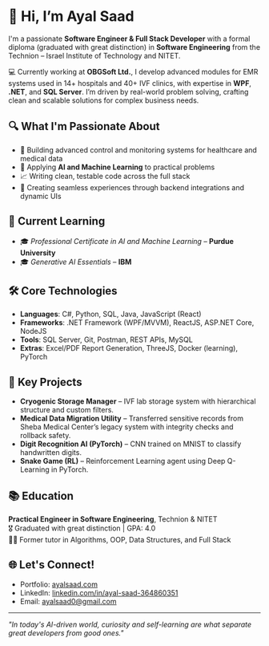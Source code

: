 # 👋 Hi, I’m Ayal Saad

I'm a passionate **Software Engineer & Full Stack Developer** with a formal diploma (graduated with great distinction) in **Software Engineering** from the Technion – Israel Institute of Technology and NITET.

💻 Currently working at **OBGSoft Ltd.**, I develop advanced modules for EMR systems used in 14+ hospitals and 40+ IVF clinics, with expertise in **WPF**, **.NET**, and **SQL Server**. I’m driven by real-world problem solving, crafting clean and scalable solutions for complex business needs.

## 🔍 What I'm Passionate About
- 🚀 Building advanced control and monitoring systems for healthcare and medical data
- 🧠 Applying **AI and Machine Learning** to practical problems
- 📈 Writing clean, testable code across the full stack
- 🔄 Creating seamless experiences through backend integrations and dynamic UIs

## 🧠 Current Learning
- 🎓 *Professional Certificate in AI and Machine Learning* – **Purdue University**
- 🎓 *Generative AI Essentials* – **IBM**

## 🛠️ Core Technologies
- **Languages**: C#, Python, SQL, Java, JavaScript (React)
- **Frameworks**: .NET Framework (WPF/MVVM), ReactJS, ASP.NET Core, NodeJS
- **Tools**: SQL Server, Git, Postman, REST APIs, MySQL
- **Extras**: Excel/PDF Report Generation, ThreeJS, Docker (learning), PyTorch

## 💼 Key Projects
- **Cryogenic Storage Manager** – IVF lab storage system with hierarchical structure and custom filters.
- **Medical Data Migration Utility** – Transferred sensitive records from Sheba Medical Center’s legacy system with integrity checks and rollback safety.
- **Digit Recognition AI (PyTorch)** – CNN trained on MNIST to classify handwritten digits.
- **Snake Game (RL)** – Reinforcement Learning agent using Deep Q-Learning in PyTorch.

## 📚 Education
**Practical Engineer in Software Engineering**, Technion & NITET  
🎖️ Graduated with great distinction | GPA: 4.0  
👨‍🏫 Former tutor in Algorithms, OOP, Data Structures, and Full Stack

## 🌐 Let's Connect!
- Portfolio: [ayalsaad.com](https://ayalsaad.com)
- LinkedIn: [linkedin.com/in/ayal-saad-364860351](www.linkedin.com/in/ayal-saad-364860351)
- Email: ayalsaad0@gmail.com

---

_"In today's AI-driven world, curiosity and self-learning are what separate great developers from good ones."_

<!---
AyalSaad/AyalSaad is a ✨ special ✨ repository because its `README.md` (this file) appears on your GitHub profile.
You can click the Preview link to take a look at your changes.
--->
